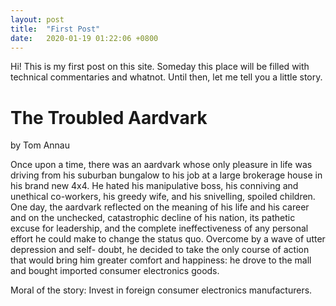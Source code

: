 ```yaml
---
layout: post
title:  "First Post"
date:   2020-01-19 01:22:06 +0800
---
```

Hi! This is my first post on this site. Someday this place will be filled with
technical commentaries and whatnot. Until then, let me tell you a little story.

# The Troubled Aardvark
by Tom Annau

Once upon a time, there was an aardvark whose only pleasure in life was driving
from his suburban bungalow to his job at a large brokerage house in his brand
new 4x4. He hated his manipulative boss, his conniving and unethical co-workers,
his greedy wife, and his snivelling, spoiled children. One day, the aardvark
reflected on the meaning of his life and his career and on the unchecked,
catastrophic decline of his nation, its pathetic excuse for leadership, and the
complete ineffectiveness of any personal effort he could make to change the
status quo. Overcome by a wave of utter depression and self- doubt, he decided
to take the only course of action that would bring him greater comfort and
happiness: he drove to the mall and bought imported consumer electronics goods.

Moral of the story: Invest in foreign consumer electronics manufacturers.

